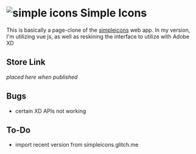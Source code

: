 ![simple icons](https://cdn.glitch.com/94a91acb-521d-41e5-be37-e8843474659f%2Fsimple-icon.png?1551599029342 "simple icons")
Simple Icons
=================

This is basically a page-clone of the [simpleicons](https://simpleicons.org) web app.
In my version, I'm utilizing vue js, as well as reskining the interface to utilize with Adobe XD

Store Link
------------
_placed here when published_

Bugs
------------
* certain XD APIs not working

To-Do
------------
* import recent version from simpleicons.glitch.me